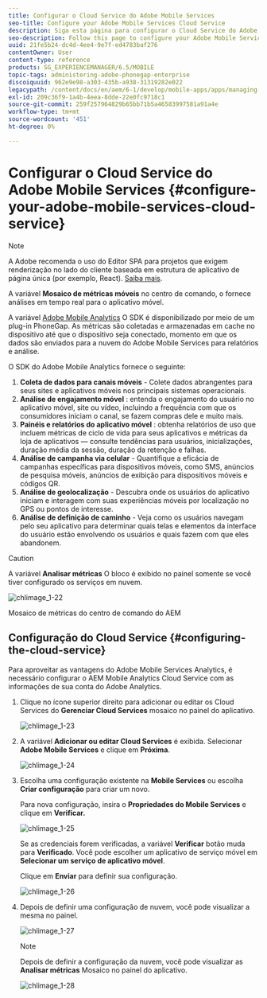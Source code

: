 ```yaml
---
title: Configurar o Cloud Service do Adobe Mobile Services
seo-title: Configure your Adobe Mobile Services Cloud Service
description: Siga esta página para configurar o Cloud Service do Adobe Mobile Services.
seo-description: Follow this page to configure your Adobe Mobile Services Cloud Service.
uuid: 21fe5b24-dc4d-4ee4-9e7f-ed4783baf276
contentOwner: User
content-type: reference
products: SG_EXPERIENCEMANAGER/6.5/MOBILE
topic-tags: administering-adobe-phonegap-enterprise
discoiquuid: 962e9e98-a303-435b-a938-31319282e022
legacypath: /content/docs/en/aem/6-1/develop/mobile-apps/apps/managing-aem-mobile-apps/configure-your-adobe-phonegap-build-cloud-service1
exl-id: 209c36f9-1a4b-4eea-8dde-22e0fc9718c1
source-git-commit: 259f257964829b65bb71b5a46583997581a91a4e
workflow-type: tm+mt
source-wordcount: '451'
ht-degree: 0%

---
```


# Configurar o Cloud Service do Adobe Mobile Services {#configure-your-adobe-mobile-services-cloud-service}

>[!NOTE]
>
>A Adobe recomenda o uso do Editor SPA para projetos que exigem renderização no lado do cliente baseada em estrutura de aplicativo de página única (por exemplo, React). [Saiba mais](/help/sites-developing/spa-overview.md).

A variável **Mosaico de métricas móveis** no centro de comando, o fornece análises em tempo real para o aplicativo móvel.

A variável [Adobe Mobile Analytics](https://www.adobe.com/ca/solutions/digital-analytics/mobile-web-apps-analytics.html) O SDK é disponibilizado por meio de um plug-in PhoneGap. As métricas são coletadas e armazenadas em cache no dispositivo até que o dispositivo seja conectado, momento em que os dados são enviados para a nuvem do Adobe Mobile Services para relatórios e análise.

O SDK do Adobe Mobile Analytics fornece o seguinte:

1. **Coleta de dados para canais móveis** - Colete dados abrangentes para seus sites e aplicativos móveis nos principais sistemas operacionais.
1. **Análise de engajamento móvel** : entenda o engajamento do usuário no aplicativo móvel, site ou vídeo, incluindo a frequência com que os consumidores iniciam o canal, se fazem compras dele e muito mais.
1. **Painéis e relatórios do aplicativo móvel** : obtenha relatórios de uso que incluem métricas de ciclo de vida para seus aplicativos e métricas da loja de aplicativos — consulte tendências para usuários, inicializações, duração média da sessão, duração da retenção e falhas.
1. **Análise de campanha via celular** - Quantifique a eficácia de campanhas específicas para dispositivos móveis, como SMS, anúncios de pesquisa móveis, anúncios de exibição para dispositivos móveis e códigos QR.
1. **Análise de geolocalização** - Descubra onde os usuários do aplicativo iniciam e interagem com suas experiências móveis por localização no GPS ou pontos de interesse.
1. **Análise de definição de caminho** - Veja como os usuários navegam pelo seu aplicativo para determinar quais telas e elementos da interface do usuário estão envolvendo os usuários e quais fazem com que eles abandonem.

>[!CAUTION]
>
>A variável **Analisar métricas** O bloco é exibido no painel somente se você tiver configurado os serviços em nuvem.

![chlimage_1-22](assets/chlimage_1-22.png)

Mosaico de métricas do centro de comando do AEM

## Configuração do Cloud Service {#configuring-the-cloud-service}

Para aproveitar as vantagens do Adobe Mobile Services Analytics, é necessário configurar o AEM Mobile Analytics Cloud Service com as informações de sua conta do Adobe Analytics.

1. Clique no ícone superior direito para adicionar ou editar os Cloud Services do **Gerenciar Cloud Services** mosaico no painel do aplicativo.

   ![chlimage_1-23](assets/chlimage_1-23.png)

1. A variável **Adicionar ou editar Cloud Services** é exibida. Selecionar **Adobe Mobile Services** e clique em **Próxima**.

   ![chlimage_1-24](assets/chlimage_1-24.png)

1. Escolha uma configuração existente na **Mobile Services** ou escolha **Criar configuração** para criar um novo.

   Para nova configuração, insira o **Propriedades do Mobile Services** e clique em **Verificar.**

   ![chlimage_1-25](assets/chlimage_1-25.png)

   Se as credenciais forem verificadas, a variável **Verificar** botão muda para **Verificado**. Você pode escolher um aplicativo de serviço móvel em **Selecionar um serviço de aplicativo móvel**.

   Clique em **Enviar** para definir sua configuração.

   ![chlimage_1-26](assets/chlimage_1-26.png)

1. Depois de definir uma configuração de nuvem, você pode visualizar a mesma no painel.

   ![chlimage_1-27](assets/chlimage_1-27.png)

   >[!NOTE]
   >
   >Depois de definir a configuração da nuvem, você pode visualizar as **Analisar métricas** Mosaico no painel do aplicativo.

   ![chlimage_1-28](assets/chlimage_1-28.png)
